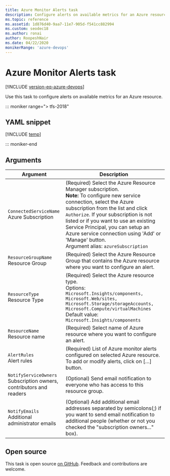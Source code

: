 ```yaml
---
title: Azure Monitor Alerts task
description: Configure alerts on available metrics for an Azure resource
ms.topic: reference
ms.assetid: 1d876d40-9aa7-11e7-905d-f541cc882994
ms.custom: seodec18
ms.author: ronai
author: RoopeshNair
ms.date: 04/22/2020
monikerRange: 'azure-devops'
---
```


# Azure Monitor Alerts task

[!INCLUDE [version-eq-azure-devops](../../../includes/version-eq-azure-devops.md)]

Use this task to configure alerts on available metrics for an Azure resource.

::: moniker range="> tfs-2018"

## YAML snippet

[!INCLUDE [temp](../includes/yaml/AzureMonitorAlertsV0.md)]

::: moniker-end

## Arguments

|Argument|Description|
|--- |--- |
|`ConnectedServiceName`<br/>Azure Subscription|(Required) Select the Azure Resource Manager subscription. <br/>**Note:** To configure new service connection, select the Azure subscription from the list and click `Authorize`. If your subscription is not listed or if you want to use an existing Service Principal, you can setup an Azure service connection using 'Add' or 'Manage' button. <br/>Argument alias: `azureSubscription`|
|`ResourceGroupName`<br/>Resource Group|(Required) Select the Azure Resource Group that contains the Azure resource where you want to configure an alert.|
|`ResourceType`<br/>Resource Type|(Required) Select the Azure resource type. <br/>Options: `Microsoft.Insights/components, Microsoft.Web/sites, Microsoft.Storage/storageAccounts, Microsoft.Compute/virtualMachines`<br/>Default value: `Microsoft.Insights/components`|
|`ResourceName`<br/>Resource name|(Required) Select name of Azure resource where you want to configure an alert.|
|`AlertRules`<br/>Alert rules|(Required) List of Azure monitor alerts configured on selected Azure resource. To add or modify alerts, click on […] button.|
|`NotifyServiceOwners`<br/>Subscription owners, contributors and readers|(Optional) Send email notification to everyone who has access to this resource group.|
|`NotifyEmails`<br/>Additional administrator emails|(Optional) Add additional email addresses separated by semicolons(;) if you want to send email notification to additional people (whether or not you checked the "subscription owners..." box).|

## Open source

This task is open source [on GitHub](https://github.com/Microsoft/azure-pipelines-tasks). Feedback and contributions are welcome.
